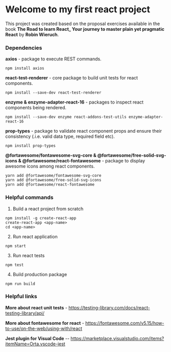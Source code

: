 # Welcome to my first react project

This project was created based on the proposal exercises available in the book **The Road to learn React\_ Your journey to master plain yet pragmatic React** by **Robin Wieruch**.

### Dependencies

**axios** - package to execute REST commands.

```shell
npm install axios
```

**react-test-renderer** - core package to build unit tests for react components.

```shell
npm install --save-dev react-test-renderer
```

**enzyme & enzyme-adapter-react-16** - packages to inspect react components being rendered.

```shell
npm install --save-dev enzyme react-addons-test-utils enzyme-adapter-react-16
```

**prop-types** - package to validate react component props and ensure their consistency (.i.e. valid data type, required field etc).

```shell
npm install prop-types
```

**@fortawesome/fontawesome-svg-core & @fortawesome/free-solid-svg-icons & @fortawesome/react-fontawesome** - package to display awesome icons among react components.

```shell
yarn add @fortawesome/fontawesome-svg-core
yarn add @fortawesome/free-solid-svg-icons
yarn add @fortawesome/react-fontawesome
```

### Helpful commands

1. Build a react project from scratch

```shell
npm install -g create-react-app
create-react-app <app-name>
cd <app-name>
```

2. Run react application

```shell
npm start
```

3. Run react tests

```shell
npm test
```

4. Build production package

```shell
npm run build
```

### Helpful links

**More about react unit tests** - https://testing-library.com/docs/react-testing-library/api/

**More about fontawesome for react** - https://fontawesome.com/v5.15/how-to-use/on-the-web/using-with/react

**Jest plugin for Visual Code** -- https://marketplace.visualstudio.com/items?itemName=Orta.vscode-jest